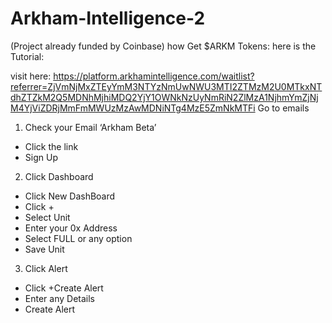 # Arkham-Intelligence-2
(Project already funded by Coinbase) how Get $ARKM Tokens: here is the Tutorial: 

visit here: https://platform.arkhamintelligence.com/waitlist?referrer=ZjVmNjMxZTEyYmM3NTYzNmUwNWU3MTI2ZTMzM2U0MTkxNTdhZTZkM2Q5MDNhMjhiMDQ2YjY1OWNkNzUyNmRiN2ZlMzA1NjhmYmZjNjM4YjViZDRjMmFmMWUzMzAwMDNiNTg4MzE5ZmNkMTFi
Go to emails
1. Check your Email ‘Arkham Beta’
- Click the link
- Sign Up

2. Click Dashboard 
- Click New DashBoard
- Click + 
- Select Unit
- Enter your 0x Address
- Select FULL or any option
- Save Unit

3. Click Alert
- Click +Create Alert
- Enter any Details
- Create Alert

